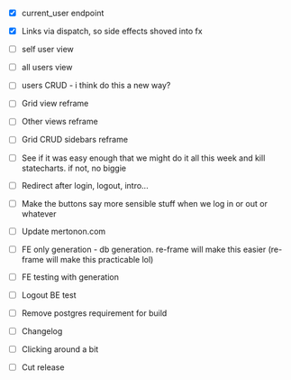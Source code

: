 - [x] current\_user endpoint
- [x] Links via dispatch, so side effects shoved into fx
- [ ] self user view
- [ ] all users view

- [ ] users CRUD - i think do this a new way?

- [ ] Grid view reframe
- [ ] Other views reframe

- [ ] Grid CRUD sidebars reframe
- [ ] See if it was easy enough that we might do it all this week and kill statecharts. if not, no biggie

- [ ] Redirect after login, logout, intro...
- [ ] Make the buttons say more sensible stuff when we log in or out or whatever
- [ ] Update mertonon.com

- [ ] FE only generation - db generation. re-frame will make this easier (re-frame will make this practicable lol)
- [ ] FE testing with generation
- [ ] Logout BE test
- [ ] Remove postgres requirement for build

- [ ] Changelog
- [ ] Clicking around a bit
- [ ] Cut release
